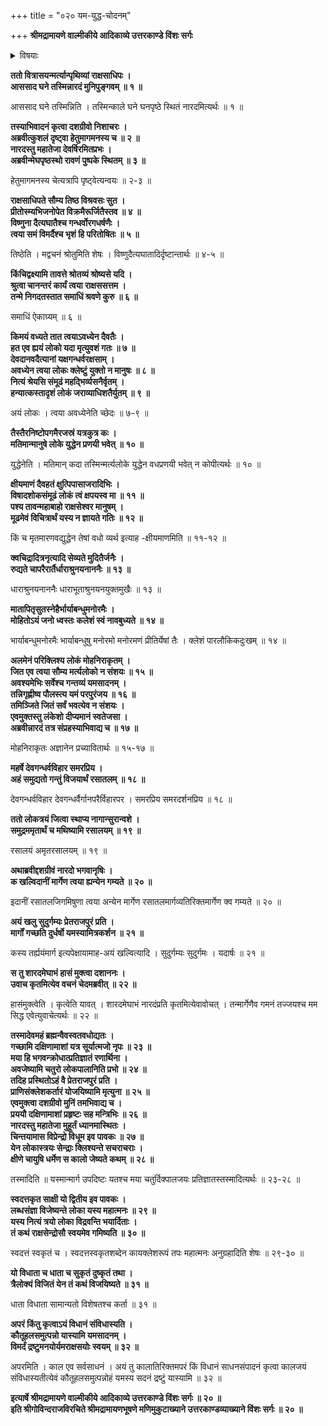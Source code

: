 +++
title = "०२० यम-युद्ध-चोदनम्"

+++
**श्रीमद्रामायणे वाल्मीकीये आदिकाव्ये उत्तरकाण्डे विंशः सर्गः**


<details><summary>विषयाः</summary>

पृथिवी-स्थ--पृथ्वी-पति-पराजय-पूर्वकं निर्गतेन रावणेन  
गगने मेघ-मण्डल-वर्तिनो नारदस्यावलोकनेन  
तं प्रति साभिवादनम् आगमन-प्रयोजन-प्रश्नः ॥ १ ॥  
नारदेनाद्भुत-युद्ध-दर्शनस्य स्वागमन-प्रयोजनस्वोक्त्या  
मर्त्यानां दुर्बलतया तज्-जयस्य कीर्त्य्-अप्रयोजकत्वोक्त्या च  
यमस्य सर्व-संहर्तृत्वेन बलिष्ठ-वरिष्ठत्वोक्त्या च  
तज्-जय-चोदना ॥ २ ॥  
तथा यम-जयाय तल्-लोकं प्रस्थिते रावणे  
अद्भुत-रण-दिदृक्षया स्वेनापि तत्र गमनम् ॥ ३ ॥
</details>


**ततो वित्रासयन्मर्त्यान्पृथिव्यां राक्षसाधिपः ।  
आससाद घने तस्मिन्नारदं मुनिपुङ्गवम् ॥ १ ॥**

आससाद घने तस्मिन्निति । तस्मिन्काले घने घनपृष्ठे स्थितं नारदमित्यर्थः ॥ १ ॥

**तस्याभिवादनं कृत्वा दशग्रीवो निशाचरः ।  
अब्रवीत्कुशलं दृष्ट्वा हेतुमागमनस्य च ॥ २ ॥  
नारदस्तु महातेजा देवर्षिरमितप्रभः ।  
अब्रवीन्मेघपृष्ठस्थो रावणं पुष्पके स्थितम् ॥ ३ ॥**

हेतुमागमनस्य चेत्यत्रापि पृष्ट्वेत्यन्वयः ॥ २-३ ॥

**राक्षसाधिपते सौम्य तिष्ठ विश्रवसः सुत ।  
प्रीतोस्म्यभिजनोपेत विक्रमैरूर्जितैस्तव ॥ ४ ॥  
विष्णुना दैत्यघातैश्च गन्धर्वोरगधर्षणैः ।  
त्वया समं विमर्दैश्च भृशं हि परितोषितः ॥ ५ ॥**

तिष्ठेति । मद्वचनं श्रोतुमिति शेषः । विष्णुदैत्यघातादिर्दृष्टान्तार्थः ॥ ४-५ ॥

**किंचिद्वक्ष्यामि तावत्ते श्रोतव्यं श्रोष्यसे यदि ।  
श्रुत्वा चानन्तरं कार्यं त्वया राक्षससत्तम ।  
तन्मे निगदतस्तात समाधिं श्रवणे कुरु ॥ ६ ॥**

समाधिं ऐकाग्र्यम् ॥ ६ ॥

**किमयं वध्यते तात त्वयाऽवध्येन दैवतैः ।  
हत एव ह्ययं लोको यदा मृत्युवशं गतः ॥ ७ ॥  
देवदानवदैत्यानां यक्षगन्धर्वरक्षसाम् ।  
अवध्येन त्वया लोकः क्लेष्टुं युक्तो न मानुषः ॥ ८ ॥  
नित्यं श्रेयसि संमूढं महद्भिर्व्यसनैर्वृतम् ।  
हन्यात्कस्तादृशं लोकं जराव्याधिशतैर्युतम् ॥ ९ ॥**

अयं लोकः । त्वया अवध्येनेति च्छेदः ॥ ७-९ ॥

**तैस्तैरनिष्टोपगमैरजस्रं यत्रकुत्र कः ।  
मतिमान्मानुषे लोके युद्धेन प्रणयी भवेत् ॥ १० ॥**

युद्धेनेति । मतिमान् कदा तस्मिन्मर्त्यलोके युद्धेन वधप्रणयी भवेत् न कोपीत्यर्थः ॥ १० ॥

**क्षीयमाणं दैवहतं क्षुत्पिपासाजरादिभिः ।  
विषादशोकसंमूढं लोकं त्वं क्षपयस्व मा ॥ ११ ॥  
पश्य तावन्महाबाहो राक्षसेश्वर मानुषम् ।  
मूढमेवं विचित्रार्थं यस्य न ज्ञायते गतिः ॥ १२ ॥**

किं च मृतमारणवद्युद्धेन तेषां वधो व्यर्थ इत्याह -क्षीयमाणमिति ॥ ११-१२ ॥

**क्वचिद्रादित्रनृत्यादि सेव्यते मुदितैर्जनैः ।  
रुद्यते चापरैरार्तैर्धाराश्रुनयनाननैः ॥ १३ ॥**

धाराश्रुनयनाननैः धाराभूताश्रुनयनयुक्तमुखैः ॥ १३ ॥

**मातापितृसुतस्नेहैर्भार्याबन्धुमनोरमैः ।  
मोहितोऽयं जनो ध्वस्तः कलेशं स्वं नावबुध्यते ॥ १४ ॥**

भार्याबन्धुमनोरमैः भार्याबन्धुषु मनोरमो मनोरमणं प्रीतिर्येषां तैः । क्लेशं पारलौकिकदुःखम् ॥ १४ ॥

**अलमेनं परिक्लिश्य लोकं मोहनिराकृतम् ।  
जित एव त्वया सौम्य मर्त्यलोको न संशयः ॥ १५ ॥  
अवश्यमेभिः सर्वेश्च गन्तव्यं यमसादनम् ।  
तन्निगृह्णीष्व पौलस्त्य यमं परपुरंजय ॥ १६ ॥  
तमिञ्जिते जितं सर्वं भवत्येव न संशयः ।  
एवमुक्तस्तु लंकेशो दीप्यमानं स्वतेजसा ।  
अब्रवीन्नारदं तत्र संप्रहस्याभिवाद्य च ॥ १७ ॥**

मोहनिराकृतः अज्ञानेन प्रच्यावितार्थः ॥ १५-१७ ॥

**महर्षे देवगन्धर्वविहार समरप्रिय ।  
अहं समुद्यतो गन्तुं विजयार्थं रसातलम् ॥ १८ ॥**

देवगन्धर्वविहार देवगन्धर्वैर्गानपरैर्विहारपर । समरप्रिय समरदर्शनप्रिय ॥ १८ ॥

**ततो लोकत्रयं जित्वा स्थाप्य नागान्सुरान्वशे ।  
समुद्रममृतार्थं च मथिष्यामि रसालयम् ॥ १९ ॥**

रसालयं अमृतरसालयम् ॥ १९ ॥

**अथाब्रवीद्दशग्रीवं नारदो भगवानृषिः ।  
क खल्विदानीं मार्गेण त्वया ह्यन्येन गम्यते ॥ २० ॥**

इदानीं रसातलजिगमिषुणा त्वया अन्येन मार्गेण रसातलमार्गव्यतिरिक्तमार्गेण क्व गम्यते ॥ २० ॥

**अयं खलु सुदुर्गम्यः प्रेतराजपुरं प्रति ।  
मार्गों गच्छति दुर्धर्षो यमस्यामित्रकर्शन ॥ २१ ॥**

कस्य तर्ह्ययंमार्ग इत्यपेक्षायामाह-अयं खल्वित्यादि । सुदुर्गम्यः सुदुर्गमः । यदार्षः ॥ २१ ॥

**स तु शारदमेघाभं हासं मुक्त्वा दशाननः ।  
उवाच कृतमित्येव वचनं चेदमब्रवीत् ॥ २२ ॥**

हासंमुक्त्वेति । कृत्वेति यावत् । शारदमेघाभं नारदंप्रति कृतमित्येवावोचत् । तन्मार्गेणैव गमनं तज्जयश्च मम सिद्ध एवेत्युवाचेत्यर्थः ॥ २२ ॥

**तस्मादेवमहं ब्रह्मन्वैवस्वतवधोद्यतः ।  
गच्छामि दक्षिणामाशां यत्र सूर्यात्मजो नृपः ॥ २३ ॥  
मया हि भगवन्क्रोधात्प्रतिज्ञातं रणार्थिना ।  
अवजेष्यामि चतुरो लोकपालानिति प्रभो ॥ २४ ॥  
तदिह प्रस्थितोऽहं वै प्रेतराजपुरं प्रति ।  
प्राणिसंक्लेशकर्तारं योजयिष्यामि मृत्युना ॥ २५ ॥  
एवमुक्त्वा दशग्रीवो मुनिं तमभिवाद्य च ।  
प्रययौ दक्षिणामाशां प्रहृष्टः सह मन्त्रिभिः ॥ २६ ॥  
नारदस्तु महातेजा मुहूर्तं ध्यानमास्थितः ।  
चिन्तयामास विप्रेन्द्रो विधूम इव पावकः ॥ २७ ॥  
येन लोकास्त्रयः सेन्द्राः क्लिश्यन्ते सचराचराः ।  
क्षीणे चायुषि धर्मेण स कालो जेष्यते कथम् ॥ २८ ॥**

तस्मादिति ॥ यस्मान्मार्ग उपदिष्टः यतश्च मया चतुर्दिक्पालजयः प्रतिज्ञातस्तस्मादित्यर्थः ॥ २३-२८ ॥

**स्वदत्तकृत साक्षी यो द्वितीय इव पावकः ।  
लब्धसंज्ञा विजेष्यन्ते लोका यस्य महात्मनः ॥ २९ ॥  
यस्य नित्यं त्रयो लोका विद्रवन्ति भयार्दिताः ।  
तं कथं राक्षसेन्द्रोसौ स्वयमेव गमिष्यति ॥ ३० ॥**

स्वदत्तं स्वकृतं च । स्वदत्तस्वकृतशब्देन कायक्लेशरूपं तपः महात्मनः अनुग्रहादिति शेषः ॥ २९-३० ॥

**यो विधाता च धाता च सुकृतं दुष्कृतं तथा ।  
त्रैलोक्यं विजितं येन तं कथं विजयिष्यते ॥ ३१ ॥**

धाता विधाता सामान्यतो विशेषतश्च कर्ता ॥ ३१ ॥

**अपरं किंतु कृत्वाऽयं विधानं संविधास्यति ।  
कौतूहलसमुत्पन्नो यास्यामि यमसादनम् ।  
विमर्दं द्रष्टुमनयोर्यमराक्षसयोः स्वयम् ॥ ३२ ॥**

अपरमिति । काल एव सर्वसाधनं । अयं तु कालातिरिक्तमपरं किं विधानं साधनसंपादनं कृत्वा कालजयं संविधास्यतीत्येवं कौतूहलसमुत्पन्नोहं यमस्य सदनं द्रष्टुं यास्यामि ॥ ३२ ॥

**इत्यार्षे श्रीमद्रामायणे वाल्मीकीये आदिकाव्ये उत्तरकाण्डे विंशः सर्गः ॥ २० ॥  
इति श्रीगोविन्दराजविरचिते श्रीमद्रामायणभूषणे मणिमुकुटाख्याने उत्तरकाण्डव्याख्याने विंशः सर्गः ॥ २० ॥**
